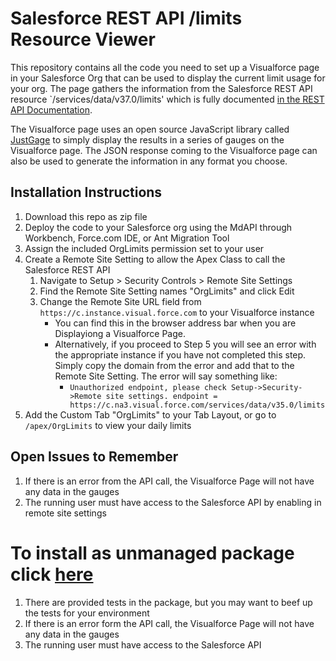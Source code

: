 # Salesforce REST API /limits Resource Viewer
This repository contains all the code you need to set up a Visualforce page in your Salesforce Org that can be used to display the current limit usage for your org.  The page gathers the information from the Salesforce REST API resource `/services/data/v37.0/limits' which is fully documented [in the REST API Documentation](https://developer.salesforce.com/docs/atlas.en-us.api_rest.meta/api_rest/resources_limits.htm).

The Visualforce page uses an open source JavaScript library called [JustGage](http://justgage.com/) to simply display the results in a series of gauges on the Visualforce page.  The JSON response coming to the Visualforce page can also be used to generate the information in any format you choose.

## Installation Instructions
1. Download this repo as zip file
2. Deploy the code to your Salesforce org using the MdAPI through Workbench, Force.com IDE, or Ant Migration Tool
3. Assign the included OrgLimits permission set to your user
4. Create a Remote Site Setting to allow the Apex Class to call the Salesforce REST API
    1. Navigate to Setup > Security Controls > Remote Site Settings
    2. Find the Remote Site Setting names "OrgLimits" and click Edit
    3. Change the Remote Site URL field from `https://c.instance.visual.force.com` to your Visualforce instance
        * You can find this in the browser address bar when you are Displayiong a Visualforce Page.  
        * Alternatively, if you proceed to Step 5 you will see an error with the appropriate instance if you have not completed this step.  Simply copy the domain from the error and add that to the Remote Site Setting.  The error will say something like:
            *  `Unauthorized endpoint, please check Setup->Security->Remote site settings. endpoint = https://c.na3.visual.force.com/services/data/v35.0/limits`
5. Add the Custom Tab "OrgLimits" to your Tab Layout, or go to `/apex/OrgLimits` to view your daily limits

## Open Issues to Remember
1. If there is an error from the API call, the Visualforce Page will not have any data in the gauges
2. The running user must have access to the Salesforce API by enabling in remote site settings

To install as unmanaged package click [here](https://login.salesforce.com/packaging/installPackage.apexp?p0=04t36000000wJHO)
=======
1. There are provided tests in the package, but you may want to beef up the tests for your environment
2. If there is an error form the API call, the Visualforce Page will not have any data in the gauges
3. The running user must have access to the Salesforce API
